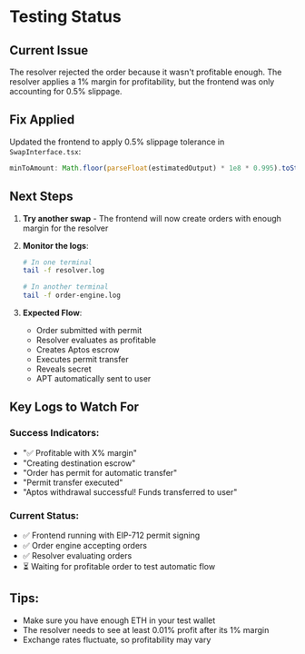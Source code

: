 # Testing Status

## Current Issue
The resolver rejected the order because it wasn't profitable enough. The resolver applies a 1% margin for profitability, but the frontend was only accounting for 0.5% slippage.

## Fix Applied
Updated the frontend to apply 0.5% slippage tolerance in `SwapInterface.tsx`:
```javascript
minToAmount: Math.floor(parseFloat(estimatedOutput) * 1e8 * 0.995).toString()
```

## Next Steps

1. **Try another swap** - The frontend will now create orders with enough margin for the resolver
2. **Monitor the logs**:
   ```bash
   # In one terminal
   tail -f resolver.log
   
   # In another terminal
   tail -f order-engine.log
   ```

3. **Expected Flow**:
   - Order submitted with permit
   - Resolver evaluates as profitable
   - Creates Aptos escrow
   - Executes permit transfer
   - Reveals secret
   - APT automatically sent to user

## Key Logs to Watch For

### Success Indicators:
- "✅ Profitable with X% margin"
- "Creating destination escrow"
- "Order has permit for automatic transfer"
- "Permit transfer executed"
- "Aptos withdrawal successful! Funds transferred to user"

### Current Status:
- ✅ Frontend running with EIP-712 permit signing
- ✅ Order engine accepting orders
- ✅ Resolver evaluating orders
- ⏳ Waiting for profitable order to test automatic flow

## Tips:
- Make sure you have enough ETH in your test wallet
- The resolver needs to see at least 0.01% profit after its 1% margin
- Exchange rates fluctuate, so profitability may vary